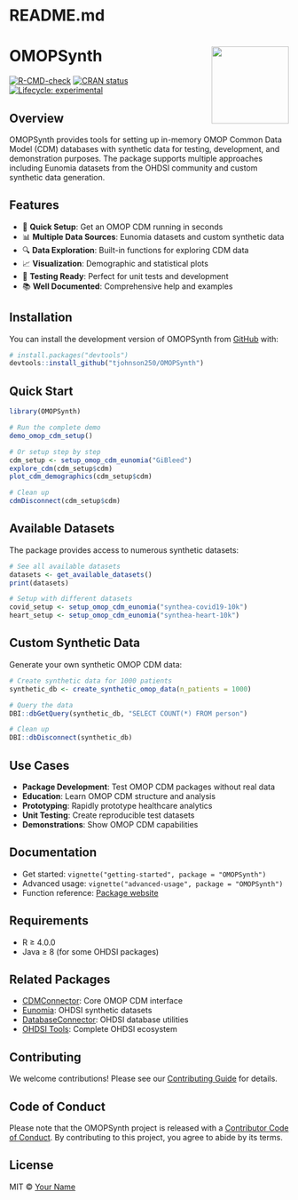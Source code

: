 # README.md

# OMOPSynth <img src="man/figures/logo.png" align="right" height="139"/>

<!-- badges: start -->

[![R-CMD-check](https://github.com/tjohnson250/OMOPSynth/actions/workflows/R-CMD-check.yaml/badge.svg)](https://github.com/yourusername/OMOPSynth/actions/workflows/R-CMD-check.yaml) [![CRAN status](https://www.r-pkg.org/badges/version/OMOPSynth)](https://CRAN.R-project.org/package=OMOPSynth) [![Lifecycle: experimental](https://img.shields.io/badge/lifecycle-experimental-orange.svg)](https://lifecycle.r-lib.org/articles/stages.html#experimental)

<!-- badges: end -->

## Overview

OMOPSynth provides tools for setting up in-memory OMOP Common Data Model (CDM) databases with synthetic data for testing, development, and demonstration purposes. The package supports multiple approaches including Eunomia datasets from the OHDSI community and custom synthetic data generation.

## Features

-   🚀 **Quick Setup**: Get an OMOP CDM running in seconds
-   📊 **Multiple Data Sources**: Eunomia datasets and custom synthetic data
-   🔍 **Data Exploration**: Built-in functions for exploring CDM data
-   📈 **Visualization**: Demographic and statistical plots
-   🧪 **Testing Ready**: Perfect for unit tests and development
-   📚 **Well Documented**: Comprehensive help and examples

## Installation

You can install the development version of OMOPSynth from [GitHub](https://github.com/) with:

``` r
# install.packages("devtools")
devtools::install_github("tjohnson250/OMOPSynth")
```

## Quick Start

``` r
library(OMOPSynth)

# Run the complete demo
demo_omop_cdm_setup()

# Or setup step by step
cdm_setup <- setup_omop_cdm_eunomia("GiBleed")
explore_cdm(cdm_setup$cdm)
plot_cdm_demographics(cdm_setup$cdm)

# Clean up
cdmDisconnect(cdm_setup$cdm)
```

## Available Datasets

The package provides access to numerous synthetic datasets:

``` r
# See all available datasets
datasets <- get_available_datasets()
print(datasets)

# Setup with different datasets
covid_setup <- setup_omop_cdm_eunomia("synthea-covid19-10k")
heart_setup <- setup_omop_cdm_eunomia("synthea-heart-10k")
```

## Custom Synthetic Data

Generate your own synthetic OMOP CDM data:

``` r
# Create synthetic data for 1000 patients
synthetic_db <- create_synthetic_omop_data(n_patients = 1000)

# Query the data
DBI::dbGetQuery(synthetic_db, "SELECT COUNT(*) FROM person")

# Clean up
DBI::dbDisconnect(synthetic_db)
```

## Use Cases

-   **Package Development**: Test OMOP CDM packages without real data
-   **Education**: Learn OMOP CDM structure and analysis
-   **Prototyping**: Rapidly prototype healthcare analytics
-   **Unit Testing**: Create reproducible test datasets
-   **Demonstrations**: Show OMOP CDM capabilities

## Documentation

-   Get started: `vignette("getting-started", package = "OMOPSynth")`
-   Advanced usage: `vignette("advanced-usage", package = "OMOPSynth")`
-   Function reference: [Package website](https://yourusername.github.io/OMOPSynth/)

## Requirements

-   R ≥ 4.0.0
-   Java ≥ 8 (for some OHDSI packages)

## Related Packages

-   [CDMConnector](https://darwin-eu.github.io/CDMConnector/): Core OMOP CDM interface
-   [Eunomia](https://github.com/OHDSI/Eunomia): OHDSI synthetic datasets
-   [DatabaseConnector](https://github.com/OHDSI/DatabaseConnector): OHDSI database utilities
-   [OHDSI Tools](https://ohdsi.org/software-tools/): Complete OHDSI ecosystem

## Contributing

We welcome contributions! Please see our [Contributing Guide](CONTRIBUTING.md) for details.

## Code of Conduct

Please note that the OMOPSynth project is released with a [Contributor Code of Conduct](CODE_OF_CONDUCT.md). By contributing to this project, you agree to abide by its terms.

## License

MIT © [Your Name](LICENSE.md)
